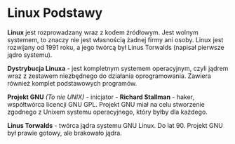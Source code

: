 # Linux Podstawy

**Linux** jest rozprowadzany wraz z kodem źródłowym. Jest wolnym systemem, to znaczy nie jest własnością żadnej firmy ani osoby. Linux jest rozwijany od 1991 roku, a jego twórcą był Linus Torwalds (napisał pierwsze jądro systemu).

**Dystrybucja Linuxa** - jest kompletnym systemem operacyjnym, czyli jądrem wraz z zestawem niezbędnego do działania oprogramowania. Zawiera również komplet podstawowych programów.

**Projekt GNU** _(To nie UNIX)_ - inicjator - **Richard Stallman** - haker, współtwórca licencji GNU GPL. Projekt GNU miał na celu stworzenie zgodnego z Unixem systemu operacyjnego, który byłby dla każdego.

**Linus Torwalds** - twórca jądra systemu GNU Linux. Do lat 90. Projekt GNU był prawie gotowy, ale brakowało jądra.
